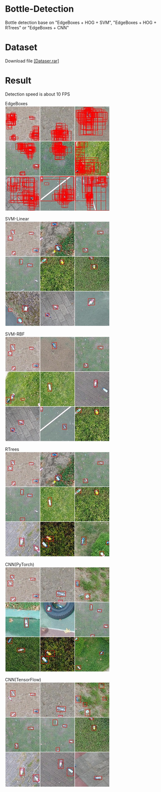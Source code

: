 # Bottle-Detection
Bottle detection base on "EdgeBoxes + HOG + SVM", "EdgeBoxes + HOG + RTrees" or "EdgeBoxes + CNN"

# Dataset
Download file [[Dataser.rar]](https://media.githubusercontent.com/media/lh9171338/Bottle-Detection/master/Dataset.rar)

# Result
Detection speed is about 10 FPS

EdgeBoxes  
![image](https://github.com/lh9171338/Bottle-Detection/blob/master/Image/Result/EdgeBoxes.jpg)

SVM-Linear  
![image](https://github.com/lh9171338/Bottle-Detection/blob/master/Image/Result/SVM-Linear.jpg)

SVM-RBF  
![image](https://github.com/lh9171338/Bottle-Detection/blob/master/Image/Result/SVM-RBF.jpg) 

RTrees  
![image](https://github.com/lh9171338/Bottle-Detection/blob/master/Image/Result/RTrees.jpg)

CNN(PyTorch)  
![image](https://github.com/lh9171338/Bottle-Detection/blob/master/Image/Result/PyTorch.jpg)

CNN(TensorFlow)  
![image](https://github.com/lh9171338/Bottle-Detection/blob/master/Image/Result/TensorFlow.jpg)

